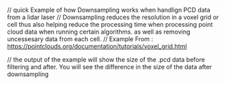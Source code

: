 // quick Example of how Downsampling works when handlign PCD data from a lidar laser
// Downsampling reduces the resolution in a voxel grid or cell thus also helping reduce the processing time when processing point cloud data when running certain algorithms. as well as removing uncessesary data from each cell.
// Example From : https://pointclouds.org/documentation/tutorials/voxel_grid.html

// the output of the example will show the size of the .pcd data before filtering and after. You will see the difference in the size of the data after downsampling


